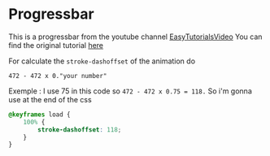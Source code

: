 # Progressbar
This is a progressbar from the youtube channel [EasyTutorialsVideo](https://www.youtube.com/@EasyTutorialsVideo)
You can find the original tutorial [here](https://youtu.be/mSfsGTIQlxg)

For calculate the `stroke-dashoffset` of the animation do

```472 - 472 x 0."your number"```

Exemple : 
I use 75 in this code so `472 - 472 x 0.75 = 118.`
So i'm gonna use at the end of the css

```css
@keyframes load {
    100% {
        stroke-dashoffset: 118;
    }
}